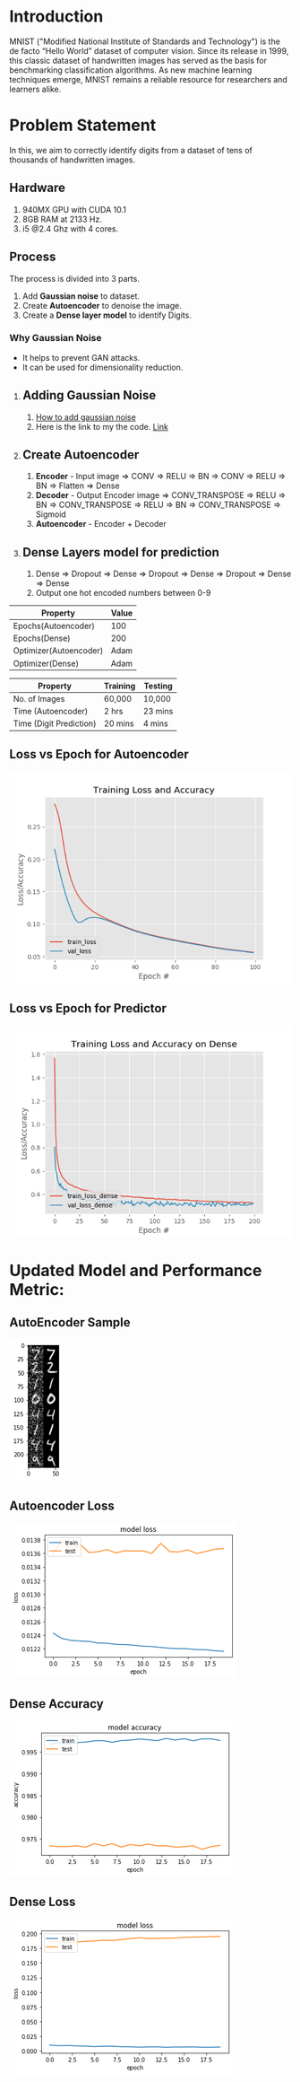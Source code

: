 # Introduction #
MNIST ("Modified National Institute of Standards and Technology") is the de facto “Hello World” dataset of computer vision. Since its release in 1999, this classic dataset of handwritten images has served as the basis for benchmarking classification algorithms. As new machine learning techniques emerge, MNIST remains a reliable resource for researchers and learners alike.

# Problem Statement #
In this, we aim to correctly identify digits from a dataset of tens of thousands of handwritten images.

## Hardware ##
1. 940MX GPU with CUDA 10.1
2. 8GB RAM at 2133 Hz.
3. i5 @2.4 Ghz with 4 cores.

## Process ##
The process is divided into 3 parts.
1. Add __Gaussian noise__ to dataset.
2. Create __Autoencoder__ to denoise the image.
3. Create a __Dense layer model__ to identify Digits.


### Why Gaussian Noise ###
- It helps to prevent GAN attacks.
- It can be used for dimensionality reduction.


1. ## Adding Gaussian Noise ##
    1. [How to add gaussian noise](https://blog.keras.io/building-autoencoders-in-keras.html)
    2. Here is the link to my the code. [Link](https://github.com/Ashish-Surve/Machine-Learning/blob/master/MNIST_AutoEncoder/MNIST_CNN.py)

2. ## Create Autoencoder ##
    1. __Encoder__ - Input image => CONV => RELU => BN => CONV => RELU => BN => Flatten => Dense
    2. __Decoder__ - Output Encoder image => CONV_TRANSPOSE => RELU => BN =>  CONV_TRANSPOSE => RELU => BN => CONV_TRANSPOSE => Sigmoid
    3. __Autoencoder__ - Encoder + Decoder

3. ## Dense Layers model for prediction ##
    1. Dense => Dropout => Dense => Dropout => Dense => Dropout => Dense => Dense
    2. Output one hot encoded numbers between 0-9
    
Property                |Value 
------------------------|---------
Epochs(Autoencoder)     |100      
Epochs(Dense)           |200      
Optimizer(Autoencoder)     |Adam   
Optimizer(Dense)           |Adam    

    
Property                |Training | Testing
------------------------|---------|---------
No. of Images           |60,000   | 10,000
Time (Autoencoder)      |2 hrs    | 23 mins 
Time (Digit Prediction) |20 mins  | 4 mins


## Loss vs Epoch for Autoencoder
![Chart1](https://raw.githubusercontent.com/Ashish-Surve/Machine-Learning/master/MNIST_AutoEncoder/plot.png)

## Loss vs Epoch for Predictor
![Chart2](https://raw.githubusercontent.com/Ashish-Surve/Machine-Learning/master/MNIST_AutoEncoder/Dense_plot.png)



# Updated Model and Performance Metric:

## AutoEncoder Sample 
![Autoencoder Sample](https://raw.githubusercontent.com/Ashish-Surve/MNIST_AutoEncoders/main/updated%20metrics/index2.png)

## Autoencoder Loss
![Autoencoder Loss](https://raw.githubusercontent.com/Ashish-Surve/MNIST_AutoEncoders/main/updated%20metrics/autoencoder%20loss.png)

## Dense Accuracy
![Dense Accuracy](https://raw.githubusercontent.com/Ashish-Surve/MNIST_AutoEncoders/main/updated%20metrics/Dense%20performance.png)

## Dense Loss
![Dense Loss](https://raw.githubusercontent.com/Ashish-Surve/MNIST_AutoEncoders/main/updated%20metrics/Dense%20loss.png)


    
